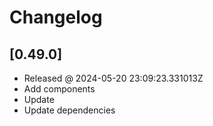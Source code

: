 # Changelog

## [0.49.0]

- Released @ 2024-05-20 23:09:23.331013Z
- Add components
- Update
- Update dependencies
